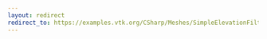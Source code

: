 ```yaml
---
layout: redirect
redirect_to: https://examples.vtk.org/CSharp/Meshes/SimpleElevationFilter/
---
```

